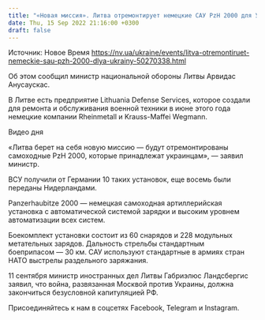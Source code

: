 ```yaml
---
title: "«Новая миссия». Литва отремонтирует немецкие САУ PzH 2000 для Украины"
date: Thu, 15 Sep 2022 21:16:00 +0300
draft: false
---
```

Источник: Новое Время https://nv.ua/ukraine/events/litva-otremontiruet-nemeckie-sau-pzh-2000-dlya-ukrainy-50270338.html


 Об этом сообщил министр национальной обороны Литвы Арвидас Анусаускас.

В Литве есть предприятие Lithuania Defense Services, которое создали для ремонта и обслуживания военной техники в июне этого года немецкие компании Rheinmetall и Krauss-Maffei Wegmann.

 Видео дня   

«Литва берет на себя новую миссию — будут отремонтированы самоходные PzH 2000, которые принадлежат украинцам», — заявил министр.

ВСУ получили от Германии 10 таких установок, еще восемь были переданы Нидерландами.

Panzerhaubitze 2000 — немецкая самоходная артиллерийская установка с автоматической системой зарядки и высоким уровнем автоматизации всех систем.

Боекомплект установки состоит из 60 снарядов и 228 модульных метательных зарядов. Дальность стрельбы стандартным боеприпасом — 30 км. САУ используют стандартные в армиях стран НАТО выстрелы раздельного заряжания.

11 сентября министр иностранных дел Литвы Габриэлюс Ландсбергис заявил, что война, развязанная Москвой против Украины, должна закончиться безусловной капитуляцией РФ.

Присоединяйтесь к нам в соцсетях Facebook, Telegram и Instagram.
